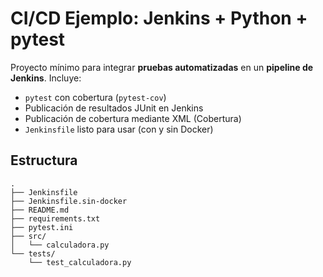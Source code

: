 # CI/CD Ejemplo: Jenkins + Python + pytest

Proyecto mínimo para integrar **pruebas automatizadas** en un **pipeline de Jenkins**.
Incluye:
- `pytest` con cobertura (`pytest-cov`)
- Publicación de resultados JUnit en Jenkins
- Publicación de cobertura mediante XML (Cobertura)
- `Jenkinsfile` listo para usar (con y sin Docker)

## Estructura
```
.
├── Jenkinsfile
├── Jenkinsfile.sin-docker
├── README.md
├── requirements.txt
├── pytest.ini
├── src/
│   └── calculadora.py
└── tests/
    └── test_calculadora.py
```
